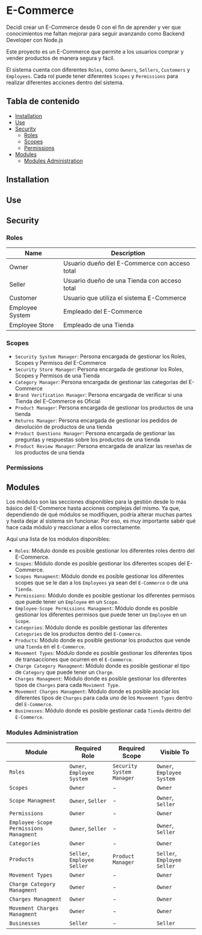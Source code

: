 # E-Commerce <!-- omit from toc -->

Decidí crear un E-Commerce desde 0 con el fin de aprender y ver que conocimientos me faltan mejorar para seguir avanzando como Backend Developer con Node.js

Este proyecto es un E-Commerce que permite a los usuarios comprar y vender productos de manera segura y fácil.

El sistema cuenta con diferentes `Roles`, como `Owners`, `Sellers`, `Customers` y `Employees`. Cada rol puede tener diferentes `Scopes` y `Permissions` para realizar diferentes acciones dentro del sistema.

## Tabla de contenido <!-- omit from toc -->

- [Installation](#installation)
- [Use](#use)
- [Security](#security)
  - [Roles](#roles)
  - [Scopes](#scopes)
  - [Permissions](#permissions)
- [Modules](#modules)
  - [Modules Administration](#modules-administration)

## Installation

## Use

## Security

### Roles

| Name            | Description                                    |
| --------------- | ---------------------------------------------- |
| Owner           | Usuario dueño del E-Commerce con acceso total  |
| Seller          | Usuario dueño de una Tienda con acceso total   |
| Customer        | Usuario que utiliza el sistema E-Commerce      |
| Employee System | Empleado del E-Commerce                        |
| Employee Store  | Empleado de una Tienda                         |

### Scopes

- `Security System Manager`: Persona encargada de gestionar los Roles, Scopes y Permisos del E-Commerce
- `Security Store Manager`: Persona encargada de gestionar los Roles, Scopes y Permisos de una Tienda
- `Category Manager`: Persona encargada de gestionar las categorías del E-Commerce
- `Brand Verification Manager`: Persona encargada de verificar si una Tienda del E-Commerce es Oficial
- `Product Manager`: Persona encargada de gestionar los productos de una tienda
- `Returns Manager`: Persona encargada de gestionar los pedidos de devolución de productos de una tienda
- `Product Questions Manager`: Persona encargada de gestionar las preguntas y respuestas sobre los productos de una tienda
- `Product Review Manager`: Persona encargada de analizar las reseñas de los productos de una tienda

### Permissions

## Modules

Los módulos son las secciones disponibles para la gestión desde lo más básico del E-Commerce hasta
acciones complejas del mismo. Ya que, dependiendo de qué módulos se modifiquen, podría alterar
muchas partes y hasta dejar al sistema sin funcionar. Por eso, es muy importante sabér qué hace
cada módulo y reaccionar a ellos correctamente.

Aquí una lista de los módulos disponibles:

- `Roles`: Módulo donde es posible gestionar los diferentes roles dentro del E-Commerce.
- `Scopes`: Módulo donde es posible gestionar los diferentes scopes del E-Commerce.
- `Scopes Managment`: Módulo donde es posible gestionar los diferentes scopes que se le dan a los `Employees` ya sean del `E-Commerce` o de una `Tienda`.
- `Permissions`: Módulo donde es posible gestionar los diferentes permisos que puede tener un `Employee` en un `Scope`.
- `Employee-Scope Permissions Managment`: Módulo donde es posible gestionar los diferentes permisos que puede tener un `Employee` en un `Scope`.
- `Categories`: Módulo donde es posible gestionar las diferentes `Categories` de los productos dentro del `E-Commerce`.
- `Products`: Módulo donde es posible gestionar los productos que vende una `Tienda` en el `E-Commerce`.
- `Movement Types`: Módulo donde es posible gestionar los diferentes tipos de transacciones que ocurren en el `E-Commerce`.
- `Charge Category Managment`: Módulo donde es posible gestionar el tipo de `Category` que puede tener un `Charge`.
- `Charges Managment`: Módulo donde es posible gestionar los diferentes tipos de `Charges` para cada `Moviment Type`.
- `Movement Charges Managment`: Módulo donde es posible asociar los diferentes tipos de `Charges` para cada uno de los `Movement Types` dentro del `E-Commerce`.
- `Businesses`: Módulo donde es posible gestionar cada `Tienda` dentro del `E-Commerce`.

### Modules Administration

| Module | Required Role | Required Scope | Visible To |
| ------ | ------------- | -------------- | ---------- |
| `Roles` | `Owner`, `Employee System` | `Security System Manager` | `Owner`, `Employee System` | <!-- Security -->
| `Scopes` | `Owner` | - | `Owner` |
| `Scope Managment` | `Owner`, `Seller` | - | `Owner`, `Seller` |
| `Permissions` | `Owner` | - | `Owner` |
| `Employee-Scope Permissions Managment` | `Owner`, `Seller` | - | `Owner`, `Seller` |
| `Categories` | `Owner` | - | `Owner` | <!-- Categories -->
| `Products` | `Seller`, `Employee Seller` | `Product Manager` | `Seller`, `Employee Seller`| <!-- Products -->
| `Movement Types` | `Owner` | - | `Owner` | <!-- Transactions and Surcharges -->
| `Charge Category Managment` | `Owner` | - | `Owner` |
| `Charges Managment` | `Owner` | - | `Owner` |
| `Movement Charges Managment` | `Owner` | - | `Owner` |
| `Businesses` | `Seller` | - | `Seller` |

<!-- ## Features -->
<!-- ## Credits -->
<!-- ## API documentation -->
<!-- ## Contributing -->
<!-- ## Licencia -->